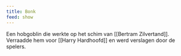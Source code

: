 ```yaml
---
title: Bonk
feed: show
---
```

Een hobgoblin die werkte op het schim van [[Bertram Zilvertand]]. Verraadde hem voor [[Harry Hardhoofd]] en werd verslagen door de spelers.